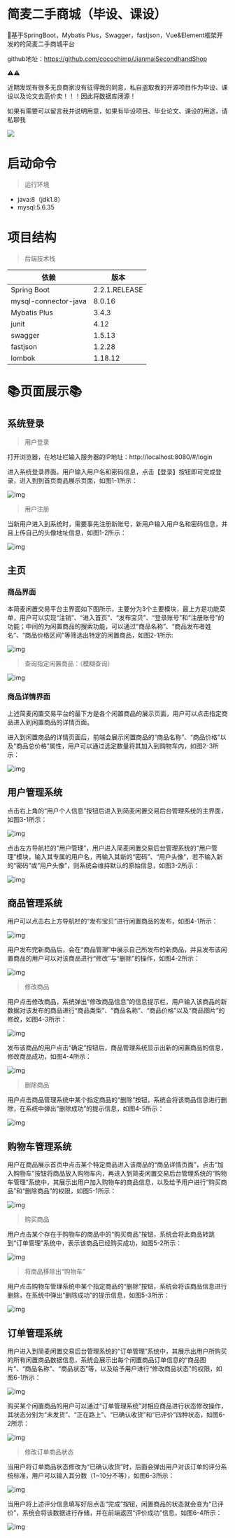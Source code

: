 # 简麦二手商城（毕设、课设）

🌈基于SpringBoot，Mybatis Plus，Swagger，fastjson，Vue&Element框架开发的的简麦二手商城平台

github地址：https://github.com/cocochimp/JianmaiSecondhandShop

⚠⚠

近期发现有很多无良商家没有征得我的同意，私自盗取我的开源项目作为毕设、课设以及论文去高价卖！！！因此将数据库闭源！

如果有需要可以留言我并说明用意，如果有毕设项目、毕业论文、课设的用途，请私聊我

![](https://cocochimp-img.oss-cn-beijing.aliyuncs.com/13.png)

# 启动命令

> 运行环境

- java:8（jdk1.8）
- mysql:5.6.35



# 项目结构

> 后端技术栈

| 依赖                 | 版本          |
| -------------------- | ------------- |
| Spring Boot          | 2.2.1.RELEASE |
| mysql-connector-java | 8.0.16        |
| Mybatis Plus         | 3.4.3         |
| junit                | 4.12          |
| swagger              | 1.5.13        |
| fastjson             | 1.2.28        |
| lombok               | 1.18.12       |



# 📚页面展示📚

## 系统登录

> 用户登录

打开浏览器，在地址栏输入服务器的IP地址：http://localhost:8080/#/login

进入系统登录界面。用户输入用户名和密码信息，点击【登录】按钮即可完成登录，进入到到首页商品展示页面，如图1-1所示：

![img](https://cocochimp-markdown-img.oss-cn-beijing.aliyuncs.com/clip_image002.jpg)

 

> 用户注册

当新用户进入到系统时，需要事先注册新账号，新用户输入用户名和密码信息，并且上传自己的头像地址信息，如图1-2所示：

![img](https://cocochimp-markdown-img.oss-cn-beijing.aliyuncs.com/clip_image004.jpg)

 

## 主页

### 商品界面

本简麦闲置交易平台主界面如下图所示，主要分为3个主要模块，最上方是功能菜单，用户可以实现“注销”、“进入首页”、“发布宝贝”、“登录账号”和“注册账号”的功能；中间的为闲置商品的搜索功能，可以通过“商品名称”、“商品发布者姓名”、“商品价格区间”等筛选出特定的闲置商品，如图2-1所示: 

![img](https://cocochimp-markdown-img.oss-cn-beijing.aliyuncs.com/clip_image006.jpg)



> 查询指定闲置商品：（模糊查询）

![img](https://cocochimp-markdown-img.oss-cn-beijing.aliyuncs.com/clip_image008.jpg)

 

 

### 商品详情界面

上述简麦闲置交易平台的最下方是各个闲置商品的展示页面，用户可以点击指定商品进入到闲置商品的详情页面。

进入到闲置商品的详情页面后，前端会展示闲置商品的“商品名称”、“商品价格”以及“商品总价格”属性，用户可以通过选定数量将其加入到购物车内，如图2-3所示：

![img](https://cocochimp-markdown-img.oss-cn-beijing.aliyuncs.com/clip_image010.jpg)

 

## 用户管理系统

点击右上角的“用户个人信息”按钮后进入到简麦闲置交易后台管理系统的主界面，如图3-1所示：

![img](https://cocochimp-markdown-img.oss-cn-beijing.aliyuncs.com/clip_image012.gif)



点击左方导航栏的“用户管理”，用户进入简麦闲置交易后台管理系统的“用户管理”模块，输入其专属的用户名，再输入其新的“密码”、“用户头像”，若不输入新的“密码”或“用户头像”，则系统会维持默认的原始信息，如图3-2所示：

![img](https://cocochimp-markdown-img.oss-cn-beijing.aliyuncs.com/clip_image014.gif)

 

 

## 商品管理系统

用户可以点击右上方导航栏的“发布宝贝”进行闲置商品的发布，如图4-1所示：

![img](https://cocochimp-markdown-img.oss-cn-beijing.aliyuncs.com/clip_image016.gif)

 

用户发布完新商品后，会在“商品管理”中展示自己所发布的新商品，并且发布该闲置商品的用户可以对该商品进行“修改”与“删除”的操作，如图4-2所示：

![img](https://cocochimp-markdown-img.oss-cn-beijing.aliyuncs.com/clip_image018.gif)

 

> 修改商品

用户点击修改商品，系统弹出“修改商品信息”的信息提示栏，用户输入该商品的新数据对该发布的商品进行“商品类型”、“商品名称”、“商品价格”以及“商品图片”的修改，如图4-3所示：

![img](https://cocochimp-markdown-img.oss-cn-beijing.aliyuncs.com/clip_image020.gif)

 

发布该商品的用户点击“确定”按钮后，商品管理系统显示出新的闲置商品的信息，修改商品成功，如图4-4所示：

![img](https://cocochimp-markdown-img.oss-cn-beijing.aliyuncs.com/clip_image022.gif)

 

> 删除商品

用户点击商品管理系统中某个指定商品的“删除”按钮，系统会将该商品信息进行删除，在系统中弹出“删除成功”的提示信息，如图4-5所示：

![img](https://cocochimp-markdown-img.oss-cn-beijing.aliyuncs.com/clip_image024.gif)

 

## 购物车管理系统

用户在商品展示首页中点击某个特定商品进入该商品的“商品详情页面”，点击“加入购物车”按钮将商品放入购物车内，再进入到简麦闲置交易后台管理系统的“购物车管理”系统中，其展示出用户加入购物车的商品信息，以及给予用户进行“购买商品”和“删除商品”的权限，如图5-1所示：

![img](https://cocochimp-markdown-img.oss-cn-beijing.aliyuncs.com/clip_image026.gif)

 

> 购买商品

用户点击某个存在于购物车的商品中的“购买商品”按钮，系统会将此商品转跳到“订单管理”系统中，表示该商品已经购买成功，如图5-2所示：

![img](https://cocochimp-markdown-img.oss-cn-beijing.aliyuncs.com/clip_image028.gif)

 

> 将商品移除出“购物车”

用户点击购物车管理系统中某个指定商品的“删除”按钮，系统会将该商品信息进行删除，在系统中弹出“删除成功”的提示信息，如图5-3所示：

![img](https://cocochimp-markdown-img.oss-cn-beijing.aliyuncs.com/clip_image030.gif)

 

## 订单管理系统

用户进入到简麦闲置交易后台管理系统的“订单管理”系统中，其展示出用户所购买的所有闲置商品数据信息，系统会展示出每个闲置商品订单信息的“商品图片”、“商品名称”、“商品状态”等，以及给予用户进行“修改商品状态”的权限，如图6-1所示：

![img](https://cocochimp-markdown-img.oss-cn-beijing.aliyuncs.com/clip_image032.gif)

购买某个闲置商品的用户可以通过“订单管理系统”对相应商品进行状态修改操作，其状态分别为“未发货”、“正在路上”、“已确认收货”和“已评价”四种状态，如图6-2所示：

 

![img](https://cocochimp-markdown-img.oss-cn-beijing.aliyuncs.com/clip_image034.gif)

 

> 修改订单商品状态

当用户将订单商品状态修改为“已确认收货”时，后面会弹出用户对该订单的评分系统标准，用户可以输入其分数（1~10分不等），如图6-3所示：

![img](https://cocochimp-markdown-img.oss-cn-beijing.aliyuncs.com/clip_image036.gif)

 

当用户将上述评分信息填写好后点击“完成”按钮，闲置商品的状态就会变为“已评价”，系统会将该数据进行存储，并在前端返回“评价成功”信息，如图6-4所示：

![img](https://cocochimp-markdown-img.oss-cn-beijing.aliyuncs.com/clip_image038.gif)